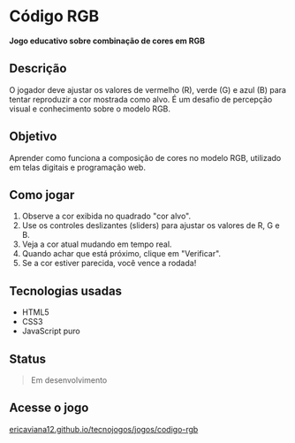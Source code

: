 # Código RGB

**Jogo educativo sobre combinação de cores em RGB**

## Descrição
O jogador deve ajustar os valores de vermelho (R), verde (G) e azul (B) para tentar reproduzir a cor mostrada como alvo. É um desafio de percepção visual e conhecimento sobre o modelo RGB.

## Objetivo
Aprender como funciona a composição de cores no modelo RGB, utilizado em telas digitais e programação web.

## Como jogar

1. Observe a cor exibida no quadrado "cor alvo".
2. Use os controles deslizantes (sliders) para ajustar os valores de R, G e B.
3. Veja a cor atual mudando em tempo real.
4. Quando achar que está próximo, clique em "Verificar".
5. Se a cor estiver parecida, você vence a rodada!

## Tecnologias usadas
- HTML5
- CSS3
- JavaScript puro

## Status
> Em desenvolvimento

## Acesse o jogo
[ericaviana12.github.io/tecnojogos/jogos/codigo-rgb](https://ericaviana12.github.io/tecnojogos/jogos/codigo-rgb)
